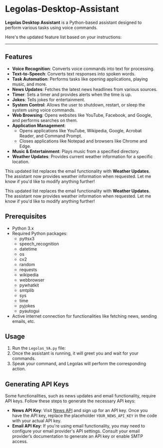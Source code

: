 
# Legolas-Desktop-Assistant
**Legolas Desktop Assistant** is a Python-based assistant designed to perform various tasks using voice commands.

Here's the updated feature list based on your instructions:

---

## Features
- **Voice Recognition**: Converts voice commands into text for processing.
- **Text-to-Speech**: Converts text responses into spoken words.
- **Task Automation**: Performs tasks like opening applications, playing music, and more.
- **News Updates**: Fetches the latest news headlines from various sources.
- **Timer**: Sets a timer and provides alerts when the time is up.
- **Jokes**: Tells jokes for entertainment.
- **System Control**: Allows the user to shutdown, restart, or sleep the system using voice commands.
- **Web Browsing**: Opens websites like YouTube, Facebook, and Google, and performs searches on them.
- **Application Management**: 
  - Opens applications like YouTube, Wikipedia, Google, Acrobat Reader, and Command Prompt.
  - Closes applications like Notepad and browsers like Chrome and Edge.
- **Music & Entertainment**: Plays music from a specified directory.
- **Weather Updates**: Provides current weather information for a specific location.

This updated list replaces the email functionality with **Weather Updates**. The assistant now provides weather information when requested. Let me know if you'd like to modify anything further!

This updated list replaces the email functionality with **Weather Updates**. The assistant now provides weather information when requested. Let me know if you'd like to modify anything further!
## Prerequisites
- Python 3.x
- Required Python packages:
  - pyttsx3
  - speech_recognition
  - datetime
  - os
  - cv2
  - random
  - requests
  - wikipedia
  - webbrowser
  - pywhatkit
  - smtplib
  - sys
  - time
  - pyjokes
  - pyautogui
- Active internet connection for functionalities like fetching news, sending emails, etc.

## Usage
1. Run the `Legolas_VA.py` file:
2. Once the assistant is running, it will greet you and wait for your commands.
3. Speak your command, and Legolas will perform the corresponding action.

## Generating API Keys
Some functionalities, such as news updates and email functionality, require API keys. Follow these steps to generate the necessary API keys:

- **News API Key**: Visit [News API](https://newsapi.org/) and sign up for an API key. Once you have the API key, replace the placeholder `YOUR_NEWS_API_KEY` in the code with your actual API key.
- **Email API Key**: If you're using email functionality, you may need to configure your email provider's API settings. Consult your email provider’s documentation to generate an API key or enable SMTP access.

